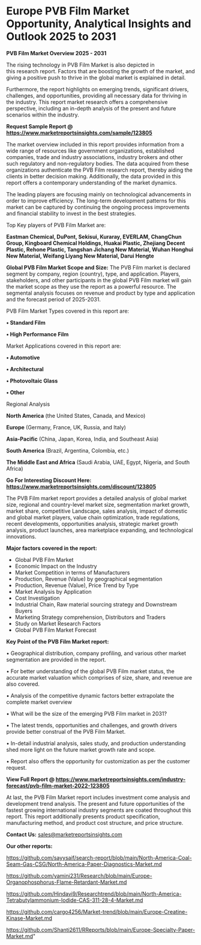  # Europe PVB Film Market Opportunity, Analytical Insights and Outlook 2025 to 2031

<Strong> PVB Film Market Overview 2025 - 2031</strong>

The rising technology in PVB Film Market is also depicted in this research report. Factors that are boosting the growth of the market, and giving a positive push to thrive in the global market is explained in detail.

Furthermore, the report highlights on emerging trends, significant drivers, challenges, and opportunities, providing all necessary data for thriving in the industry. This report market research offers a comprehensive perspective, including an in-depth analysis of the present and future scenarios within the industry.

<strong>Request Sample Report @ <a href=https://www.marketreportsinsights.com/sample/123805>https://www.marketreportsinsights.com/sample/123805</a></strong>

The market overview included in this report provides information from a wide range of resources like government organizations, established companies, trade and industry associations, industry brokers and other such regulatory and non-regulatory bodies. The data acquired from these organizations authenticate the PVB Film research report, thereby aiding the clients in better decision making. Additionally, the data provided in this report offers a contemporary understanding of the market dynamics.

The leading players are focusing mainly on technological advancements in order to improve efficiency. The long-term development patterns for this market can be captured by continuing the ongoing process improvements and financial stability to invest in the best strategies.

Top Key players of PVB Film Market are:

<strong>Eastman Chemical, DuPont, Sekisui, Kuraray, EVERLAM, ChangChun Group, Kingboard Chemical Holdings, Huakai Plastic, Zhejiang Decent Plastic, Rehone Plastic, Tangshan Jichang New Material, Wuhan Honghui New Material, Weifang Liyang New Material, Darui Hengte</strong>

<strong><b>Global PVB Film Market Scope and Size:</b></strong>
The PVB Film market is declared segment by company, region (country), type, and application. Players, stakeholders, and other participants in the global PVB Film market will gain the market scope as they use the report as a powerful resource. The segmental analysis focuses on revenue and product by type and application and the forecast period of 2025-2031.

PVB Film Market Types covered in this report are:

<strong>• Standard Film

• High Performance Film</strong>

Market Applications covered in this report are:

<strong>• Automotive

• Architectural

• Photovoltaic Glass

• Other</strong> 

Regional Analysis

<strong>North America</strong> (the United States, Canada, and Mexico)

<strong>Europe</strong> (Germany, France, UK, Russia, and Italy)

<strong>Asia-Pacific</strong> (China, Japan, Korea, India, and Southeast Asia)

<strong>South America</strong> (Brazil, Argentina, Colombia, etc.)

<strong>The Middle East and Africa</strong> (Saudi Arabia, UAE, Egypt, Nigeria, and South Africa)

<strong>Go For Interesting Discount Here: <a href=https://www.marketreportsinsights.com/discount/123805>https://www.marketreportsinsights.com/discount/123805</a></strong>

The PVB Film market report provides a detailed analysis of global market size, regional and country-level market size, segmentation market growth, market share, competitive Landscape, sales analysis, impact of domestic and global market players, value chain optimization, trade regulations, recent developments, opportunities analysis, strategic market growth analysis, product launches, area marketplace expanding, and technological innovations.

<strong><b>Major factors covered in the report:</b></strong>
<ul>
  <li>Global PVB Film Market </li>
  <li>Economic Impact on the Industry</li>
  <li>Market Competition in terms of Manufacturers</li>
  <li>Production, Revenue (Value) by geographical segmentation</li>
  <li>Production, Revenue (Value), Price Trend by Type</li>
  <li>Market Analysis by Application</li>
  <li>Cost Investigation</li>
  <li>Industrial Chain, Raw material sourcing strategy and Downstream Buyers</li>
  <li>Marketing Strategy comprehension, Distributors and Traders</li>
  <li>Study on Market Research Factors</li>
  <li>Global PVB Film Market Forecast</li>
</ul>

<strong><b>Key Point of the PVB Film Market report:</b></strong>

• Geographical distribution, company profiling, and various other market segmentation are provided in the report.

• For better understanding of the global PVB Film market status, the accurate market valuation which comprises of size, share, and revenue are also covered.

• Analysis of the competitive dynamic factors better extrapolate the complete market overview

• What will be the size of the emerging PVB Film market in 2031?

• The latest trends, opportunities and challenges, and growth drivers provide better construal of the PVB Film Market.

• In-detail industrial analysis, sales study, and production understanding shed more light on the future market growth rate and scope.

• Report also offers the opportunity for customization as per the customer request.

<strong><b>View Full Report @ <a href=https://www.marketreportsinsights.com/industry-forecast/pvb-film-market-2022-123805>https://www.marketreportsinsights.com/industry-forecast/pvb-film-market-2022-123805</a></b></strong>


At last, the PVB Film Market report includes investment come analysis and development trend analysis. The present and future opportunities of the fastest growing international industry segments are coated throughout this report. This report additionally presents product specification, manufacturing method, and product cost structure, and price structure.

<strong>Contact Us:</strong>
sales@marketreportsinsights.com

<strong>Our other reports:</strong>

<a href=https://github.com/sayysaif/search-report/blob/main/North-America-Coal-Seam-Gas-CSG/North-America-Paper-Diagnostics-Market.md>https://github.com/sayysaif/search-report/blob/main/North-America-Coal-Seam-Gas-CSG/North-America-Paper-Diagnostics-Market.md</a>

<a href=https://github.com/yamini231/Research/blob/main/Europe-Organophosphorus-Flame-Retardant-Market.md>https://github.com/yamini231/Research/blob/main/Europe-Organophosphorus-Flame-Retardant-Market.md</a>

<a href=https://github.com/Hindavi9/Researchtrend/blob/main/North-America-Tetrabutylammonium-Iodide-CAS-311-28-4-Market.md>https://github.com/Hindavi9/Researchtrend/blob/main/North-America-Tetrabutylammonium-Iodide-CAS-311-28-4-Market.md</a>

<a href=https://github.com/cargo4256/Market-trend/blob/main/Europe-Creatine-Kinase-Market.md>https://github.com/cargo4256/Market-trend/blob/main/Europe-Creatine-Kinase-Market.md</a>

<a href=https://github.com/Shanti2611/RReports/blob/main/Europe-Specialty-Paper-Market.md>https://github.com/Shanti2611/RReports/blob/main/Europe-Specialty-Paper-Market.md</a>"
